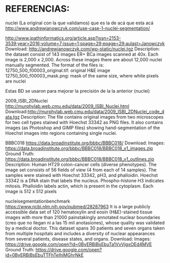 # REFERENCIAS:

nuclei (La original con la que validamos) que es la de acá que esta acá http://www.andrewjanowczyk.com/use-case-1-nuclei-segmentation/ 

http://www.jpathinformatics.org/article.asp?issn=2153-3539;year=2016;volume=7;issue=1;spage=29;epage=29;aulast=Janowczyk
Download: http://andrewjanowczyk.com/wp-static/nuclei.tgz
Description: the dataset consist of 143 images ER+ BCa images scanned at 40x. Each image is 2,000 x 2,000. Across these images there are about 12,000 nuclei manually segmented. The format of the files is:
12750_500_f00003_original.tif: original H&E image
12750_500_f00003_mask.png: mask of the same size, where white pixels are nuclei

Estas BD se usaron para mejorar la precisión de la la anterior (nuclei)

2009_ISBI_2DNuclei
http://murphylab.web.cmu.edu/data/2009_ISBI_Nuclei.html
Download:http://murphylab.web.cmu.edu/data/2009_ISBI_2DNuclei_code_data.tgz
Description: The file contains original images from two microscopes for two cell types stained with Hoechst 33342 as PNG files. It also contains images (as Photoshop and GIMP files) showing hand-segmentation of the Hoechst images into regions containing single nuclei.

BBBC018
https://data.broadinstitute.org/bbbc/BBBC018/
Download:
Images: https://data.broadinstitute.org/bbbc/BBBC018/BBBC018_v1_images.zip
Ground Truth: https://data.broadinstitute.org/bbbc/BBBC018/BBBC018_v1_outlines.zip
Description: Human HT29 colon-cancer cells (diverse phenotypes). The image set consists of 56 fields of view (4 from each of 14 samples). The samples were stained with Hoechst 33342, pH3, and phalloidin. Hoechst 33342 is a DNA stain that labels the nucleus. Phospho-histone H3 indicates mitosis. Phalloidin labels actin, which is present in the cytoplasm. Each image is 512 x 512 pixels

nucleisegmentationbenchmark
https://www.ncbi.nlm.nih.gov/pubmed/28287963
It is a large publicly accessible data set of 120 hematoxylin and eosin (H&E)-stained tissue images with more than 21000 painstakingly annotated nuclear boundaries (creo que no llegan ni a las 15 mil anotasiones), whose quality was validated by a medical doctor. This dataset spans 30 patients and seven organs taken from multiple hospitals and includes a diversity of nuclear appearances from several patients, disease states, and organs.
Download:
Images: https://drive.google.com/open?id=0ByERBiBsEbuTa1VvVjgxOEd4MVE
Ground Truth: https://drive.google.com/open?id=0ByERBiBsEbuTTFhTelhiMGhrNkE
